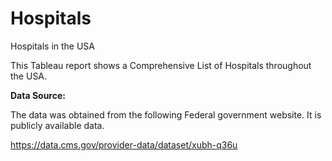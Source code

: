# Hospitals
Hospitals in the USA

This Tableau report shows a Comprehensive List of Hospitals throughout the USA.

**Data Source:**

The data was obtained from the following Federal government website. It is publicly available data.

https://data.cms.gov/provider-data/dataset/xubh-q36u
